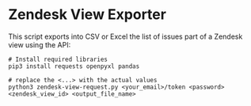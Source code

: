 # Zendesk View Exporter

This script exports into CSV or Excel the list of issues part of a Zendesk view using the API:

```
# Install required libraries
pip3 install requests openpyxl pandas

# replace the <...> with the actual values 
python3 zendesk-view-request.py <your_email>/token <password> <zendesk_view_id> <output_file_name>

```